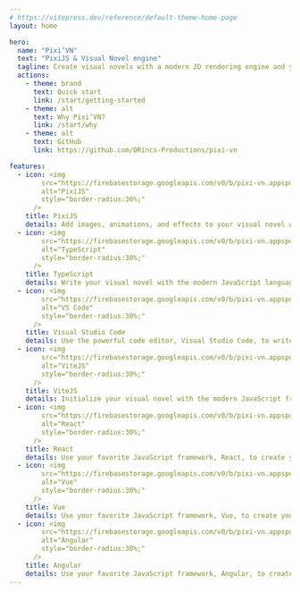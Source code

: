 ```yaml
---
# https://vitepress.dev/reference/default-theme-home-page
layout: home

hero:
  name: "Pixi’VN"
  text: "PixiJS & Visual Novel engine"
  tagline: Create visual novels with a modern 2D rendering engine and your favorite JavaScript framework.
  actions:
    - theme: brand
      text: Quick start
      link: /start/getting-started
    - theme: alt
      text: Why Pixi’VN?
      link: /start/why
    - theme: alt
      text: GitHub
      link: https://github.com/DRincs-Productions/pixi-vn

features:
  - icon: <img 
        src="https://firebasestorage.googleapis.com/v0/b/pixi-vn.appspot.com/o/public%2Fpixijs-icon.png?alt=media&token=f2bf87f6-4c79-433b-acfa-23ed82254ba6" 
        alt="PixiJS"
        style="border-radius:30%;"
      />
    title: PixiJS
    details: Add images, animations, and effects to your visual novel with the powerful 2D rendering engine.
  - icon: <img 
        src="https://firebasestorage.googleapis.com/v0/b/pixi-vn.appspot.com/o/public%2Ftypescript-icon.svg?alt=media&token=4716cb0b-8e60-47ac-971a-8e3d1e43b3aa" 
        alt="TypeScript"
        style="border-radius:30%;"
      />
    title: TypeScript
    details: Write your visual novel with the modern JavaScript language, TypeScript.
  - icon: <img 
        src="https://firebasestorage.googleapis.com/v0/b/pixi-vn.appspot.com/o/public%2Fvscode-icon.png?alt=media&token=a758dd7e-b40c-4d70-987f-120fee738332" 
        alt="VS Code"
        style="border-radius:30%;"
      />
    title: Visual Studio Code
    details: Use the powerful code editor, Visual Studio Code, to write your visual novel.
  - icon: <img 
        src="https://firebasestorage.googleapis.com/v0/b/pixi-vn.appspot.com/o/public%2Fvitejs-icon.svg?alt=media&token=67f5d40b-d840-4b40-845a-16b186f64c0a" 
        alt="ViteJS"
        style="border-radius:30%;"
      />
    title: ViteJS
    details: Initialize your visual novel with the modern JavaScript framework, ViteJS.
  - icon: <img 
        src="https://firebasestorage.googleapis.com/v0/b/pixi-vn.appspot.com/o/public%2Freact-icon.png?alt=media&token=5fc594c1-c945-460c-b385-12c647e37626" 
        alt="React"
        style="border-radius:30%;"
      />
    title: React
    details: Use your favorite JavaScript framework, React, to create your visual novel interface.
  - icon: <img 
        src="https://firebasestorage.googleapis.com/v0/b/pixi-vn.appspot.com/o/public%2Fvue-icon.png?alt=media&token=0e2bd717-28e7-4e2a-b9ab-f50b1bf44893" 
        alt="Vue"
        style="border-radius:30%;"
      />
    title: Vue
    details: Use your favorite JavaScript framework, Vue, to create your visual novel interface.
  - icon: <img
        src="https://firebasestorage.googleapis.com/v0/b/pixi-vn.appspot.com/o/public%2Fangular-icon.png?alt=media&token=320f9114-c9bb-42e5-8fde-218bdc91b26a" 
        alt="Angular"
        style="border-radius:30%;"
      />
    title: Angular
    details: Use your favorite JavaScript framework, Angular, to create your visual novel interface.
---
```


